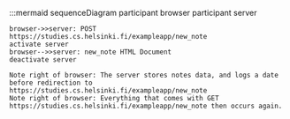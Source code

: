 :::mermaid
sequenceDiagram
    participant browser
    participant server

    browser->>server: POST https://studies.cs.helsinki.fi/exampleapp/new_note
    activate server
    browser-->>server: new_note HTML Document
    deactivate server

    Note right of browser: The server stores notes data, and logs a date before redirection to https://studies.cs.helsinki.fi/exampleapp/new_note
    Note right of browser: Everything that comes with GET https://studies.cs.helsinki.fi/exampleapp/new_note then occurs again.

